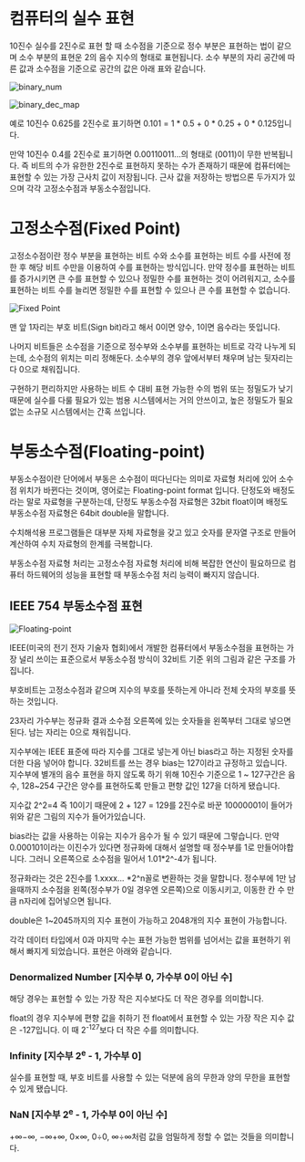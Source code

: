 # 컴퓨터의 실수 표현

10진수 실수를 2진수로 표현 할 때 소수점을 기준으로 정수 부분은 표현하는 법이 같으며 소수 부분의 표현운 2의 음수 지수의 형태로 표현됩니다. 소수 부분의 자리 공간에 따른 값과 소수점을 기준으로 공간의 값은 아래 표와 같습니다.

![binary_num](https://github.com/geunkim/CPPLectures/raw/master/BasicProgramming/images/binary_num.png)

![binary_dec_map](https://blog.kakaocdn.net/dn/elgM3R/btq2CYAxXxR/SJgSDFH68yn0JT3WBMffQ1/img.png)

예로 10진수 0.625를 2진수로 표기하면 0.101 = 1 * 0.5 + 0 * 0.25 + 0 * 0.125입니다.

만약 10진수 0.4를 2진수로 표기하면 0.00110011...의 형태로 (0011)이 무한 반복됩니다. 즉 비트의 수가 유한한 2진수로 표현하지 못하는 수가 존재하기 때문에 컴퓨터에는 표현할 수 있는 가장 근사치 값이 저장됩니다. 근사 값을 저장하는 방법으론 두가지가 있으며 각각 고정소수점과 부동소수점입니다.


# 고정소수점(Fixed Point)

고정소수점이란 정수 부분을 표현하는 비트 수와 소수를 표현하는 비트 수를 사전에 정한 후 해당 비트 수만을 이용하여 수를 표현하는 방식입니다.
만약 정수를 표현하는 비트를 증가시키면 큰 수를 표현할 수 있으나 정밀한 수를 표현하는 것이 어려워지고, 소수를 표현하는 비트 수를 늘리면 정밀한 수를 표현할 수 있으나 큰 수를 표현할 수 없습니다.

![Fixed Point](https://img1.daumcdn.net/thumb/R1280x0/?scode=mtistory2&fname=https%3A%2F%2Ft1.daumcdn.net%2Fcfile%2Ftistory%2F998D03435C920B7718)

맨 앞 1자리는 부호 비트(Sign bit)라고 해서 0이면 양수, 1이면 음수라는 뜻입니다.

나머지 비트들은 소수점을 기준으로 정수부와 소수부를 표현하는 비트로 각각 나누게 되는데, 소수점의 위치는 미리 정해둔다. 소수부의 경우 앞에서부터 채우며 남는 뒷자리는 다 0으로 채워집니다.

구현하기 편리하지만 사용하는 비트 수 대비 표현 가능한 수의 범위 또는 정밀도가 낮기 때문에 실수를 다룰 필요가 있는 범용 시스템에서는 거의 안쓰이고, 높은 정밀도가 필요 없는 소규모 시스템에서는 간혹 쓰입니다.


# 부동소수점(Floating-point)

부동소수점이란 단어에서 부동은 소수점이 떠다닌다는 의미로 자료형 처리에 있어 소수점 위치가 바뀐다는 것이며, 영어로는 Floating-point format 입니다.
단정도와 배정도라는 말로 자료형을 구분하는데, 단정도 부동소수점 자료형은 32bit float이며 배정도 부동소수점 자료형은 64bit double을 말합니다.

수치해석용 프로그램들은 대부분 자체 자료형을 갖고 있고 숫자를 문자열 구조로 만들어 계산하여 수치 자료형의 한계를 극복합니다.

부동소수점 자료형 처리는 고정소수점 자료형 처리에 비해 복잡한 연산이 필요하므로 컴퓨터 하드웨어의 성능을 표현할 때 부동소수점 처리 능력이 빠지지 않습니다.

## IEEE 754 부동소수점 표현

![Floating-point](https://img1.daumcdn.net/thumb/R1280x0/?scode=mtistory2&fname=https%3A%2F%2Ft1.daumcdn.net%2Fcfile%2Ftistory%2F99B8704C5C920A0728)

IEEE(미국의 전기 전자 기술자 협회)에서 개발한 컴퓨터에서 부동소수점을 표현하는 가장 널리 쓰이는 표준으로서 부동소수점 방식이 32비트 기준 위의 그림과 같은 구조를 가집니다.

부호비트는 고정소수점과 같으며 지수의 부호를 뜻하는게 아니라 전체 숫자의 부호를 뜻하는 것입니다.

23자리 가수부는 정규화 결과 소수점 오른쪽에 있는 숫자들을 왼쪽부터 그대로 넣으면 된다. 남는 자리는 0으로 채워집니다.

지수부에는 IEEE 표준에 따라 지수를 그대로 넣는게 아닌 bias라고 하는 지정된 숫자를 더한 다음 넣어야 합니다. 32비트를 쓰는 경우 bias는 127이라고 규정하고 있습니다.
지수부에 별개의 음수 표현을 하지 않도록 하기 위해 10진수 기준으로 1 ~ 127구간은 음수, 128~254 구간은 양수를 표현하도록 만들고 편향 값인 127을 더하게 됐습니다.

지수값 2^2=4 즉 10이기 때문에 2 + 127 = 129를 2진수로 바꾼 10000001이 들어가 위와 같은 그림의 지수가 들어가있습니다.

bias라는 값을 사용하는 이유는 지수가 음수가 될 수 있기 때문에 그렇습니다. 만약 0.000101이라는 이진수가 있다면 정규화에 대해서 설명할 때 정수부를 1로 만들어야합니다. 그러니 오른쪽으로 소수점을 밀어서 1.01*2^-4가 됩니다.

정규화라는 것은 2진수를 1.xxxx... *2^n꼴로 변환하는 것을 말합니다. 정수부에 1만 남을때까지 소수점을 왼쪽(정수부가 0일 경우엔 오른쪽)으로 이동시키고, 이동한 칸 수 만큼 n자리에 집어넣으면 됩니다.

double은 1~2045까지의 지수 표현이 가능하고 2048개의 지수 표현이 가능합니다.

각각 데이터 타입에서 0과 마지막 수는 표현 가능한 범위를 넘어서는 값을 표현하기 위해서 빠지게 되었습니다. 표현은 아래와 같습니다.

### Denormalized Number [지수부 0, 가수부 0이 아닌 수]

해당 경우는 표현할 수 있는 가장 작은 지수보다도 더 작은 경우를 의미합니다.

float의 경우 지수부에 편향 값을 취하기 전 float에서 표현할 수 있는 가장 작은 지수 값은 -127입니다. 이 때 2<sup>-127</sup>보다 더 작은 수를 의미합니다.

### Infinity [지수부 2<sup>e</sup> - 1, 가수부 0]

실수를 표현할 때, 부호 비트를 사용할 수 있는 덕분에 음의 무한과 양의 무한을 표현할 수 있게 됐습니다.

### NaN [지수부 2<sup>e</sup> - 1, 가수부 0이 아닌 수]
+∞−∞, −∞+∞, 0×∞, 0÷0, ∞÷∞처럼 값을 엄밀하게 정할 수 없는 것들을 의미합니다.